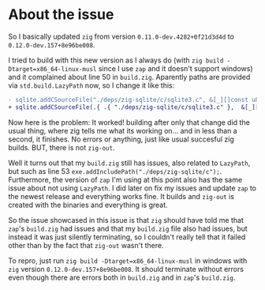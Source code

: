 # About the issue

So I basically updated `zig` from version `0.11.0-dev.4282+0f21d3d4d` to `0.12.0-dev.157+8e96be008`.

I tried to build with this new version as I always do (with `zig build -Dtarget=x86_64-linux-musl` since I use `zap` and it doesn't support windows) and it complained about line 50 in `build.zig`. Aparently paths are provided via `std.build.LazyPath` now, so I change it like this:
```diff
- sqlite.addCSourceFile("./deps/zig-sqlite/c/sqlite3.c", &[_][]const u8{"-std=c99"});
+ sqlite.addCSourceFile(.{ .{ "./deps/zig-sqlite/c/sqlite3.c" },  &[_][]const u8{"-std=c99"} });
```

Now here is the problem: It worked! building after only that change did the usual thing, where zig tells me what its working on... and in less than a second, it finishes. No errors or anything, just like usual succesful zig builds. BUT, there is not `zig-out`.

Well it turns out that my `build.zig` still has issues, also related to `LazyPath`, but such as line 53 `exe.addIncludePath("./deps/zig-sqlite/c");`. Furthermore, the version of `zap` I'm using at this point also has the same issue about not using `LazyPath`. I did later on fix my issues and update `zap` to the newest release and everything works fine. It builds and `zig-out` is created with the binaries and everything is great.

So the issue showcased in this issue is that `zig` should have told me that `zap`'s `build.zig` had issues and that my `build.zig` file also had issues, but instead it was just silently terminating, so I couldn't really tell that it failed other than by the fact that `zig-out` wasn't there.

To repro, just run `zig build -Dtarget=x86_64-linux-musl` in windows with `zig` version `0.12.0-dev.157+8e96be008`. It should terminate without errors even though there are errors both in `build.zig` and in `zap`'s `build.zig`.